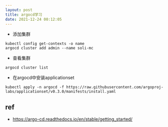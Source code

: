 ```yaml
---
layout: post
title: argocd学习
date: 2021-12-24 00:12:05
---
```


- 添加集群

```
kubectl config get-contexts -o name
argocd cluster add admin --name soli-mc
```

- 查看集群

```
argocd cluster list
```

- 在argocd中安装applicationset

```
kubectl apply -n argocd -f https://raw.githubusercontent.com/argoproj-labs/applicationset/v0.3.0/manifests/install.yaml
```
## ref

- https://argo-cd.readthedocs.io/en/stable/getting_started/
